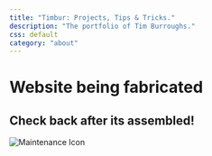 ```yaml
---
title: "Timbur: Projects, Tips & Tricks."
description: "The portfolio of Tim Burroughs."
css: default
category: "about"
---
```


# Website being fabricated
## Check back after its assembled!
![Maintenance Icon](/{media}/maintenance.svg)